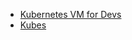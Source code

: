 * [Kubernetes VM for Devs](https://github.com/jcderr/docker-kube-vm)
* [Kubes](https://github.com/jcderr/kubes)
